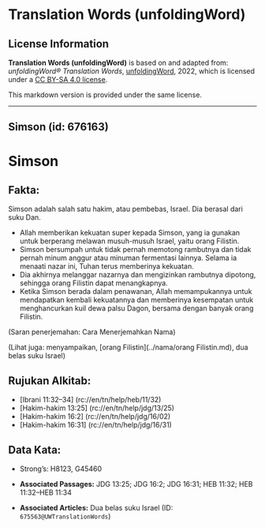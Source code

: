 # Translation Words (unfoldingWord)

## License Information

**Translation Words (unfoldingWord)** is based on and adapted from: _unfoldingWord® Translation Words_, [unfoldingWord](https://unfoldingword.org/utw), 2022, which is licensed under a [CC BY-SA 4.0 license](https://creativecommons.org/licenses/by-sa/4.0/legalcode.en).

This markdown version is provided under the same license.



--------------------------------

## Simson (id: 676163)

Simson
======

Fakta:
------

Simson adalah salah satu hakim, atau pembebas, Israel. Dia berasal dari suku Dan.

* Allah memberikan kekuatan super kepada Simson, yang ia gunakan untuk berperang melawan musuh\-musuh Israel, yaitu orang Filistin.
* Simson bersumpah untuk tidak pernah memotong rambutnya dan tidak pernah minum anggur atau minuman fermentasi lainnya. Selama ia menaati nazar ini, Tuhan terus memberinya kekuatan.
* Dia akhirnya melanggar nazarnya dan mengizinkan rambutnya dipotong, sehingga orang Filistin dapat menangkapnya.
* Ketika Simson berada dalam penawanan, Allah memampukannya untuk mendapatkan kembali kekuatannya dan memberinya kesempatan untuk menghancurkan kuil dewa palsu Dagon, bersama dengan banyak orang Filistin.

(Saran penerjemahan: Cara Menerjemahkan Nama)

(Lihat juga: menyampaikan, \[orang Filistin](../nama/orang Filistin.md), dua belas suku Israel)

Rujukan Alkitab:
----------------

* \[Ibrani 11:32–34] (rc://en/tn/help/heb/11/32\)
* \[Hakim\-hakim 13:25] (rc://en/tn/help/jdg/13/25\)
* \[Hakim\-hakim 16:2] (rc://en/tn/help/jdg/16/02\)
* \[Hakim\-hakim 16:31] (rc://en/tn/help/jdg/16/31\)

Data Kata:
----------

* Strong’s: H8123, G45460

* **Associated Passages:** JDG 13:25; JDG 16:2; JDG 16:31; HEB 11:32; HEB 11:32–HEB 11:34
* **Associated Articles:** Dua belas suku Israel (ID: `675563@UWTranslationWords`)

